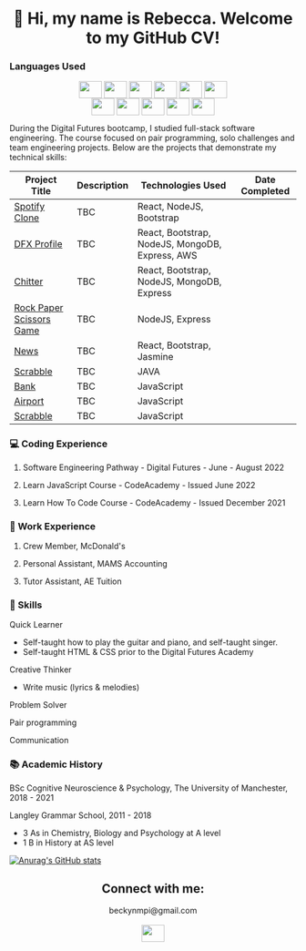 <h1 align="center">👋 Hi, my name is Rebecca. Welcome to my GitHub CV!</h1>

<h3 align="left">Languages Used</h3>
<p align="center">
<a href="https://getbootstrap.com/" target="blank"><img align="center" src="https://img.icons8.com/color/48/000000/bootstrap.png" alt="" height="30" width="40" /></a>
<a href="https://developer.mozilla.org/en-US/docs/Web/CSS" target="blank"><img align="center" src="https://img.icons8.com/color/48/000000/css3.png" alt="" height="30" width="40" /></a>
<a href="https://developer.mozilla.org/en-US/docs/Web/HTML" target="blank"><img align="center" src="https://img.icons8.com/color/48/000000/html-5--v1.png" alt="" height="30" width="40" /></a>
<a href="https://jasmine.github.io/" target="blank"><img align="center" src="https://user-images.githubusercontent.com/99371800/196663863-e6c018d4-b93d-4a5a-a24c-9439c348fe52.png" alt="" height="30" width="40" /></a> 
<a href="https://developer.mozilla.org/en-US/docs/Web/JavaScript" target="blank"><img align="center" src="https://img.icons8.com/color/48/000000/javascript--v1.png" alt="" height="30" width="40" /></a>
<a href="https://reactjs.org/" target="blank"><img align="center" src="https://img.icons8.com/plasticine/100/000000/react.png" alt="" height="30" width="40" /></a>
<br>
<a href="https://www.chaijs.com/" target="blank"><img align="center" src="https://user-images.githubusercontent.com/99371800/196662957-b8143701-7a91-4798-a945-9eda29527fa3.png" alt="" height="30" width="40" /></a>
<a href="https://expressjs.com/en/api.html" target="blank"><img align="center" src="https://img.icons8.com/color/48/000000/express-js.png" alt="" height="30" width="40" /></a>
<a href="https://docs.oracle.com/javase/8/docs/" target="blank"><img align="center" src="https://img.icons8.com/color/48/000000/java-coffee-cup-logo--v1.png" alt="" height="30" width="40" /></a>
<a href="https://www.mongodb.com/" target="blank"><img align="center" src="https://img.icons8.com/external-tal-revivo-shadow-tal-revivo/24/000000/external-mongodb-a-cross-platform-document-oriented-database-program-logo-shadow-tal-revivo.png" alt="" height="30" width="40" /></a>
<a href="https://nodejs.org/en/" target="blank"><img align="center" src="https://img.icons8.com/color/48/000000/nodejs.png" alt="" height="30" width="40" /></a>
</p>


During the Digital Futures bootcamp, I studied full-stack software engineering. The course focused on pair programming, solo challenges and team engineering projects. Below are the projects that demonstrate my technical skills:

| Project Title | Description | Technologies Used | Date Completed |
| ----------- | ----------- |-----------          | -----------    |
| <a href="https://github.com/RebeccaM21/SpotifyClone--React"> Spotify Clone | TBC | React, NodeJS, Bootstrap |
| <a href="https://github.com/RebeccaM21/TeamChallenge--FrontEnd"> DFX Profile | TBC | React, Bootstrap, NodeJS, MongoDB, Express, AWS |
| <a href="https://github.com/RebeccaM21/ChitterChallenge--FullStack"> Chitter | TBC | React, Bootstrap, NodeJS, MongoDB, Express |
| <a href="https://github.com/RebeccaM21/RockPaperScissorsChallenge"> Rock Paper Scissors Game | TBC | NodeJS, Express |
| <a href="https://github.com/RebeccaM21/NewsChallenge--React"> News | TBC | React, Bootstrap, Jasmine |
| <a href="https://github.com/RebeccaM21/ScrabbleChallenge--JAVA"> Scrabble | TBC | JAVA |
| <a href="https://github.com/RebeccaM21/BankChallenge--JavaScript"> Bank | TBC | JavaScript |
| <a href="https://github.com/RebeccaM21/AirportChallenge--JavaScript"> Airport | TBC | JavaScript |
| <a href="https://github.com/RebeccaM21/ScrabbleChallenge--JavaScript"> Scrabble | TBC | JavaScript |

<h3 align="left">💻 Coding Experience</h3>

1. Software Engineering Pathway - Digital Futures - June - August 2022

2. Learn JavaScript Course - CodeAcademy - Issued June 2022

3. Learn How To Code Course - CodeAcademy - Issued December 2021


<h3 align="left">💼 Work Experience</h3>

1. Crew Member, McDonald's

2. Personal Assistant, MAMS Accounting

3. Tutor Assistant, AE Tuition

<h3 align="left">🧠 Skills</h3>

Quick Learner
- Self-taught how to play the guitar and piano, and self-taught singer. 
- Self-taught HTML & CSS prior to the Digital Futures Academy 

Creative Thinker
- Write music (lyrics & melodies) 

Problem Solver

Pair programming

Communication 

<h3 align="left">📚 Academic History</h3>

BSc Cognitive Neuroscience & Psychology, The University of Manchester, 2018 - 2021

Langley Grammar School, 2011 - 2018 
- 3 As in Chemistry, Biology and Psychology at A level 
- 1 B in History at AS level

[![Anurag's GitHub stats](https://github-readme-stats.vercel.app/api?username=RebeccaM21)](https://github.com/anuraghazra/github-readme-stats)

<h2 align="center">Connect with me:</h2>

<p align="center">
beckynmpi@gmail.com
<br>
<br>
<a href="https://www.linkedin.com/in/rebecca-mpi-00574a182/"><img align="center" src="https://cdn.jsdelivr.net/npm/simple-icons@7.15.0/icons/linkedin.svg" alt="" height="30" width="40" /></a>
</p>

